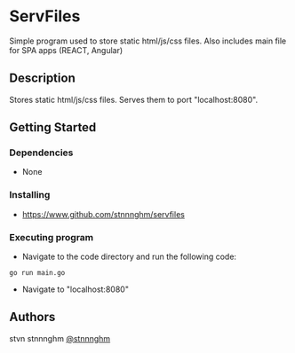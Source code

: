 # ServFiles

Simple program used to store static html/js/css files. Also includes main file for SPA apps (REACT, Angular)

## Description
Stores static html/js/css files. Serves them to port "localhost:8080". 

## Getting Started
### Dependencies
* None

### Installing
* https://www.github.com/stnnnghm/servfiles

### Executing program
* Navigate to the code directory and run the following code: 
```
go run main.go
```
* Navigate to "localhost:8080"

## Authors
stvn stnnnghm
[@stnnnghm](https://www.github.com/stnnnghm)